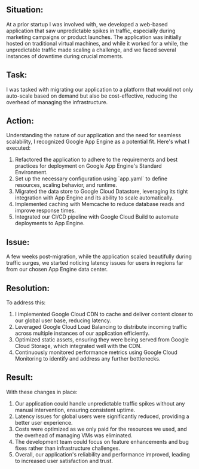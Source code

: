 <h2><b>Situation:</b></h2>
<p>
At a prior startup I was involved with, we developed a web-based application that saw unpredictable spikes in traffic, especially during marketing campaigns or product launches. The application was initially hosted on traditional virtual machines, and while it worked for a while, the unpredictable traffic made scaling a challenge, and we faced several instances of downtime during crucial moments.
</p>

<h2><b>Task:</b></h2>
<p>
I was tasked with migrating our application to a platform that would not only auto-scale based on demand but also be cost-effective, reducing the overhead of managing the infrastructure.
</p>

<h2><b>Action:</b></h2>
<p>
Understanding the nature of our application and the need for seamless scalability, I recognized Google App Engine as a potential fit. Here's what I executed:
</p>
<ol>
    <li>Refactored the application to adhere to the requirements and best practices for deployment on Google App Engine's Standard Environment.</li>
    <li>Set up the necessary configuration using `app.yaml` to define resources, scaling behavior, and runtime.</li>
    <li>Migrated the data store to Google Cloud Datastore, leveraging its tight integration with App Engine and its ability to scale automatically.</li>
    <li>Implemented caching with Memcache to reduce database reads and improve response times.</li>
    <li>Integrated our CI/CD pipeline with Google Cloud Build to automate deployments to App Engine.</li>
</ol>

<h2><b>Issue:</b></h2>
<p>
A few weeks post-migration, while the application scaled beautifully during traffic surges, we started noticing latency issues for users in regions far from our chosen App Engine data center.
</p>

<h2><b>Resolution:</b></h2>
<p>
To address this:
</p>
<ol>
    <li>I implemented Google Cloud CDN to cache and deliver content closer to our global user base, reducing latency.</li>
    <li>Leveraged Google Cloud Load Balancing to distribute incoming traffic across multiple instances of our application efficiently.</li>
    <li>Optimized static assets, ensuring they were being served from Google Cloud Storage, which integrated well with the CDN.</li>
    <li>Continuously monitored performance metrics using Google Cloud Monitoring to identify and address any further bottlenecks.</li>
</ol>

<h2><b>Result:</b></h2>
<p>
With these changes in place:
</p>
<ol>
    <li>Our application could handle unpredictable traffic spikes without any manual intervention, ensuring consistent uptime.</li>
    <li>Latency issues for global users were significantly reduced, providing a better user experience.</li>
    <li>Costs were optimized as we only paid for the resources we used, and the overhead of managing VMs was eliminated.</li>
    <li>The development team could focus on feature enhancements and bug fixes rather than infrastructure challenges.</li>
    <li>Overall, our application's reliability and performance improved, leading to increased user satisfaction and trust.</li>
</ol>
